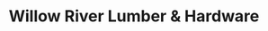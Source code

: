 ---
title: "Willow River Lumber & Hardware"
url: /willow-river/willow-river-lumber-and-hardware/
shop: hardware
---